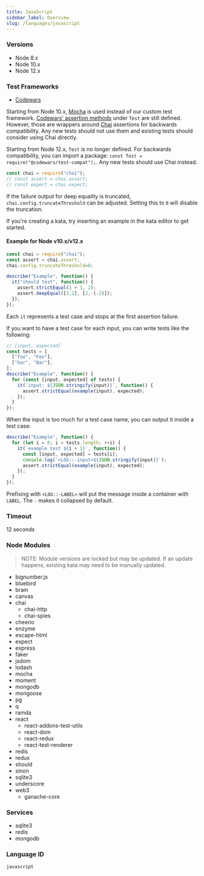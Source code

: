 ```yaml
---
title: JavaScript
sidebar_label: Overview
slug: /languages/javascript
---
```



### Versions

- Node 8.x
- Node 10.x
- Node 12.x

### Test Frameworks

- [Codewars](https://github.com/Codewars/codewars.com/wiki/Codewars-JavaScript-Test-Framework)

Starting from Node 10.x, [Mocha][mocha] is used instead of our custom test framework. [Codewars' assertion methods](https://github.com/Codewars/codewars.com/wiki/Codewars-JavaScript-Test-Framework) under `Test` are still defined. However, those are wrappers around [Chai](https://chaijs.com/) assertions for backwards compatibility. Any new tests should not use them and existing tests should consider using Chai directly.

Starting from Node 12.x, `Test` is no longer defined. For backwards compatibility, you can import a package: `const Test = require("@codewars/test-compat");`. Any new tests should use Chai instead.

```javascript
const chai = require("chai");
// const assert = chai.assert;
// const expect = chai.expect;
```

If the failure output for deep equality is truncated, `chai.config.truncateThreshold` can be adjusted. Setting this to `0` will disable the truncation.

If you're creating a kata, try inserting an example in the kata editor to get started.

#### Example for Node v10.x/v12.x

```javascript
const chai = require("chai");
const assert = chai.assert;
chai.config.truncateThreshold=0;

describe("Example", function() {
  it("should test", function() {
    assert.strictEqual(1 + 1, 2);
    assert.deepEqual([2,2], [2,-(-2)]);
  });
});
```

Each `it` represents a test case and stops at the first assertion failure.

If you want to have a test case for each input, you can write tests like the following:

```javascript
// [input, expected]
const tests = [
  ["foo", "Foo"],
  ["bar", "Bar"],
];
describe("Example", function() {
  for (const [input, expected] of tests) {
    it(`input: ${JSON.stringify(input)}`, function() {
      assert.strictEqual(example(input), expected);
    });
  }
});
```

When the input is too much for a test case name, you can output it inside a test case:

```javascript
describe("Example", function() {
  for (let i = 0; i < tests.length; ++i) {
    it(`example test ${i + 1}`, function() {
      const [input, expected] = tests[i];
      console.log(`<LOG::-input>${JSON.stringify(input)}`);
      assert.strictEqual(example(input), expected);
    });
  }
});
```

Prefixing with `<LOG::-LABEL>` will put the message inside a container with `LABEL`. The `-` makes it collapsed by default.

### Timeout

12 seconds

### Node Modules

> NOTE: Module versions are locked but may be updated. If an update happens, existing kata may need to be manually updated.

<!-- TODO Categorize -->
<!-- TODO Package Versions -->
<!-- TODO Node 8 -->

- bignumber.js
- bluebird
- brain
- canvas
- chai
  - chai-http
  - chai-spies
- cheerio
- enzyme
- escape-html
- expect
- express
- faker
- jsdom
- lodash
- mocha
- moment
- mongodb
- mongoose
- pg
- q
- ramda
- react
  - react-addons-test-utils
  - react-dom
  - react-redux
  - react-test-renderer
- redis
- redux
- should
- sinon
- sqlite3
- underscore
- web3
  - ganache-core

### Services
- sqlite3
- redis
- mongodb


[mocha]: https://mochajs.org/


### Language ID

`javascript`
